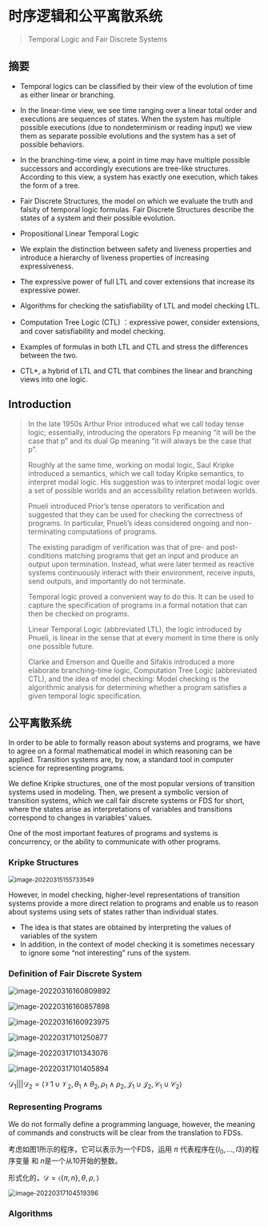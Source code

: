# 时序逻辑和公平离散系统

> Temporal Logic and Fair Discrete Systems

## 摘要

- Temporal logics can be classified by their view of the evolution of time as either linear or branching.  

- In the linear-time view, we see time ranging over a linear total order and executions are sequences of states.  When the system has multiple possible executions (due to nondeterminism or reading input) we view them as separate possible evolutions and the system has a set of possible behaviors.  
- In the branching-time view, a point in time may have multiple possible successors and accordingly executions are tree-like structures.   According to this view, a system has exactly one execution, which takes the form of a tree.   
- Fair Discrete Structures, the model on which we evaluate the truth and falsity of temporal logic formulas. Fair Discrete Structures describe the states of a system and their possible evolution.   
- Propositional Linear Temporal Logic  
- We explain the distinction between safety and liveness properties and introduce a hierarchy of liveness properties of increasing expressiveness.   
- The expressive power of full LTL and cover extensions that increase its expressive power.
- Algorithms for checking the satisfiability of LTL and model checking LTL.   
- Computation Tree Logic (CTL) ：expressive power, consider extensions, and cover satisfiability and model checking.
- Examples of formulas in both LTL and CTL and stress the differences between the two.
- CTL*, a hybrid of LTL and CTL that combines the linear and branching views into one logic.  

## Introduction

>In the late 1950s Arthur Prior introduced what we call today tense logic; essentially, introducing the operators Fp meaning “it will be the case that p” and its dual Gp meaning “it will always be the case that p”. 
>
>Roughly at the same time, working on modal logic, Saul Kripke introduced a semantics, which we call today Kripke semantics, to interpret modal logic. His suggestion was to interpret modal logic over a set of possible worlds and an accessibility relation between worlds.   
>
>Pnueli introduced Prior’s tense operators to verification and suggested that they can be used for checking the correctness of programs.   In particular, Pnueli’s ideas considered ongoing and non-terminating computations of programs.
>
>The existing paradigm of verification was that of pre- and post-conditions matching programs that get an input and produce an output upon termination.  Instead, what were later termed as reactive systems continuously interact with their environment, receive inputs, send outputs, and importantly do not terminate.   
>
>Temporal logic proved a convenient way to do this. It can be used to capture the specification of programs in a formal notation that can then be checked on programs.  
>
>Linear Temporal Logic (abbreviated LTL), the logic introduced by Pnueli, is linear in the sense that at every moment in time there is only one possible future.  
>
>Clarke and Emerson and Queille and Sifakis introduced a more elaborate branching-time logic, Computation Tree Logic (abbreviated  CTL), and the idea of model checking: Model checking is the algorithmic analysis for determining whether a program satisfies a given temporal logic specification.  

## 公平离散系统

In order to be able to formally reason about systems and programs, we have to agree on a formal mathematical model in which reasoning can be applied. Transition systems are, by now, a standard tool in computer science for representing programs.   

We define Kripke structures, one of the most popular versions of transition systems used in modeling.
Then, we present a symbolic version of transition systems, which we call fair discrete systems or FDS for short, where the states arise as interpretations of variables and transitions correspond to changes in variables’ values.   

One of the most important features of programs and systems is concurrency, or the ability to communicate with other programs.  



### Kripke Structures  

<img src="\pic\image-20220315155733549.png" alt="image-20220315155733549" style="zoom:85%;" />	

However, in model checking, higher-level representations of transition systems provide a more direct relation to programs and enable us to reason about systems using sets of states rather than individual states.   

- The idea is that states are obtained by interpreting the values of variables of the system  
- In addition, in the context of model checking it is sometimes necessary to ignore some “not interesting” runs of the system.   

### Definition of Fair Discrete System  

![image-20220316160809892](\pic\image-20220316160809892.png)	

![image-20220316160857898](\pic\image-20220316160857898.png)	

![image-20220316160923975](\pic\image-20220316160923975.png)	

<img src="\pic\image-20220317101250877.png" alt="image-20220317101250877" style="zoom:100%;" />	

![image-20220317101343076](\pic\image-20220317101343076.png)	

![image-20220317101405894](\pic\image-20220317101405894.png)	

$\mathscr{D}_{1} ||| \mathscr{D}_{2}=\left\langle\mathscr{V} 1 \cup \mathscr{V}_{2}, \theta_{1} \wedge \theta_{2}, \rho_{1} \wedge \rho_{2}, \mathscr{J}_{1} \cup \mathscr{J}_{2}, \mathscr{C}_{1} \cup \mathscr{C}_{2}\right\rangle$

### Representing Programs  

We do not formally define a programming language, however, the meaning of commands and constructs will be clear from the translation to FDSs. 

考虑如图1所示的程序，它可以表示为一个FDS，运用 $\pi$ 代表程序在$\{l_0,...,l3 \}$的程序变量 和 $n$是一个从10开始的整数。

形式化的，$\mathscr{D} = \langle \{\pi,n\},\theta, \rho, \mathscr{}  \rangle$

<img src="\pic\image-20220317104519396.png" alt="image-20220317104519396" style="zoom:90%;" />	

### Algorithms  

